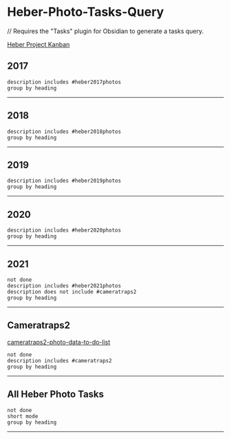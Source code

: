 # Heber-Photo-Tasks-Query
// Requires the "Tasks" plugin for Obsidian to generate a tasks query.

[Heber Project Kanban](Heber%20Project%20Kanban.md)

## 2017
```tasks
description includes #heber2017photos 
group by heading
```
***
## 2018
```tasks
description includes #heber2018photos 
group by heading
```
***
## 2019
```tasks
description includes #heber2019photos 
group by heading
```
***
## 2020
```tasks
description includes #heber2020photos 
group by heading
```
***
## 2021
```tasks
not done
description includes #heber2021photos 
description does not include #cameratraps2 
group by heading
```
***
## Cameratraps2
[cameratraps2-photo-data-to-do-list](cameratraps2-photo-data-to-do-list.md)
```tasks
not done
description includes #cameratraps2
group by heading
```
***
## All Heber Photo Tasks
```tasks
not done
short mode
group by heading
```
***

